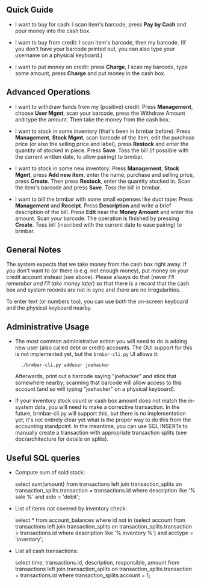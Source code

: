 Quick Guide
-----------

* I want to buy for cash: I scan item's barcode, press **Pay by Cash** and pour
  money into the cash box.

* I want to buy from credit: I scan item's barcode, then my barcode.
(If you don't have your barcode printed out, you can also type your
username on a physical keyboard.)

* I want to put money on credit: press **Charge**, I scan my barcode,
type some amount, press **Charge** and put money in the cash box.


Advanced Operations
-------------------

* I want to withdraw funds from my (positive) credit:
Press **Management**, choose **User Mgmt**, scan your barcode,
press the Withdraw Amount and type the amount. Then take the money
from the cash box.

* I want to stock in some inventory (that's been in brmbar before):
Press **Management**, **Stock Mgmt**, scan barcode of the item, edit
the purchase price (or also the selling price and label), press
**Restock** and enter the quantity of stocked in piece. Press **Save**.
Toss the bill (if possible with the current written date, to allow
pairing) to brmbar.

* I want to stock in some new inventory: Press **Management**, **Stock
Mgmt**, press **Add new item**, enter the name, purchase and selling price,
press **Create**. Then press **Restock**, enter the quantity stocked in.
Scan the item's barcode and press **Save**. Toss the bill in brmbar.

* I want to bill the brmbar with some small expenses like duct tape:
Press **Management** and **Receipt**. Press **Description** and write
a brief description of the bill. Press **Edit** near the **Money Amount**
and enter the amount. Scan *your* barcode. The operation is finished
by pressing **Create**. Toss bill (inscribed with the current date
to ease pairing) to brmbar.


General Notes
-------------

The system expects that we take money from the cash box right away.
If you don't want to (or there is e.g. not enough money), put money
on your credit account instead (see above).  Please always do that
(never *I'll remember and I'll take money later*) so that there is
a record that the cash box and system records are not in sync and
there are no irregularities.

To enter text (or numbers too), you can use both the on-screen keyboard
and the physical keyboard nearby.


Administrative Usage
--------------------

* The most common administrative action you will need to do is adding
  new user (also called debt or credit) accounts. The GUI support for
  this is not implemented yet, but the `brmbar-cli.py` UI allows it:

  		./brmbar-cli.py adduser joehacker

  Afterwards, print out a barcode saying "joehacker" and stick that
  somewhere nearby; scanning that barcode will allow access to this
  account (and so will typing "joehacker" on a physical keyboard).

* If your inventory stock count or cash box amount does not match
the in-system data, you will need to make a corrective transaction.
In the future, brmbar-cli.py will support this, but there is no
implementation yet; it's not entirely clear yet what is the proper
way to do this from the accounting standpoint. In the meantime, you
can use SQL INSERTs to manually create a transaction with appropriate
transaction splits (see doc/architecture for details on splits).


Useful SQL queries
------------------

* Compute sum of sold stock:

	select sum(amount) from transactions
		left join transaction_splits on transaction_splits.transaction = transactions.id
		where description like '% sale %' and side = 'debit';

* List of items not covered by inventory check:

	select * from account_balances
		where id not in (select account from transactions
			left join transaction_splits on transaction_splits.transaction = transactions.id
			where description like '% inventory %')
		and acctype = 'inventory';

* List all cash transactions:

	select time, transactions.id, description, responsible, amount from transactions
		left join transaction_splits on transaction_splits.transaction = transactions.id
		where transaction_splits.account = 1;
